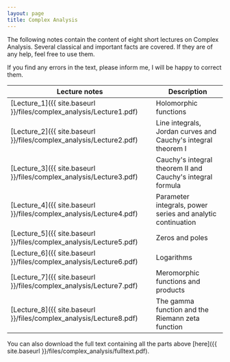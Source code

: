 ```yaml
---
layout: page
title: Complex Analysis
---
```

The following notes contain the content of eight short lectures on Complex Analysis. Several classical and important facts are covered. If they are of any help, feel free to use them. 

If you find any errors in the text, please inform me, I will be happy to correct them.

|Lecture notes                                                    | Description                                |
|-----------------------------------------------------------------|--------------------------------------------|
| [Lecture_1]({{ site.baseurl }}/files/complex_analysis/Lecture1.pdf) | Holomorphic functions                       |
| [Lecture_2]({{ site.baseurl }}/files/complex_analysis/Lecture2.pdf) | Line integrals, Jordan curves and Cauchy's integral theorem I|
| [Lecture_3]({{ site.baseurl }}/files/complex_analysis/Lecture3.pdf) | Cauchy's integral theorem II and Cauchy's integral formula|
| [Lecture_4]({{ site.baseurl }}/files/complex_analysis/Lecture4.pdf) | Parameter integrals, power series and analytic continuation|
| [Lecture_5]({{ site.baseurl }}/files/complex_analysis/Lecture5.pdf) | Zeros and poles|
| [Lecture_6]({{ site.baseurl }}/files/complex_analysis/Lecture6.pdf) | Logarithms|
| [Lecture_7]({{ site.baseurl }}/files/complex_analysis/Lecture7.pdf) | Meromorphic functions and products|
| [Lecture_8]({{ site.baseurl }}/files/complex_analysis/Lecture8.pdf) | The gamma function and the Riemann zeta function|

You can also download the full text containing all the parts above [here]({{ site.baseurl }}/files/complex_analysis/fulltext.pdf).